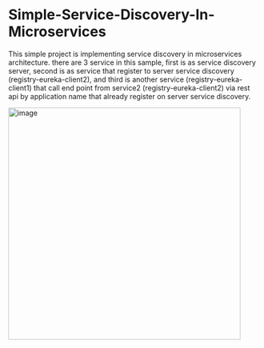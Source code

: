 # Simple-Service-Discovery-In-Microservices

This simple project is implementing service discovery in microservices architecture.
there are 3 service in this sample, first is as service discovery server, 
second is as service that register to server service discovery (registry-eureka-client2), 
and third is another service (registry-eureka-client1) that call end point from service2 (registry-eureka-client2) via rest api by application name that already register on server service discovery.


<img width="464" alt="image" src="https://user-images.githubusercontent.com/17265754/229482754-2a693d88-d8d3-480c-98a2-e3c33a473b0d.png">



